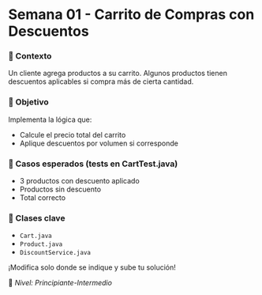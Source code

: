 # Semana 01 - Carrito de Compras con Descuentos

### 🛒 Contexto

Un cliente agrega productos a su carrito. Algunos productos tienen descuentos aplicables si compra más de cierta cantidad.

### 🎯 Objetivo

Implementa la lógica que:

- Calcule el precio total del carrito
- Aplique descuentos por volumen si corresponde

### 🧪 Casos esperados (tests en CartTest.java)

- 3 productos con descuento aplicado
- Productos sin descuento
- Total correcto

### 🚧 Clases clave

- `Cart.java`
- `Product.java`
- `DiscountService.java`

¡Modifica solo donde se indique y sube tu solución!

🧠 *Nivel: Principiante-Intermedio*
